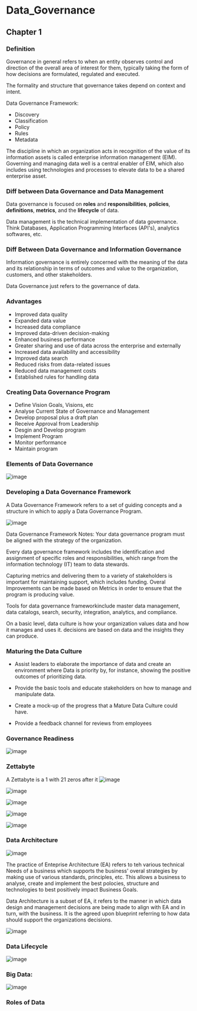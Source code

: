# Data_Governance
## Chapter 1
### Definition
Governance in general refers to when an entity observes control and direction of the overall area of interest for them, typically taking the form of how decisions are formulated, regulated and executed. 

The formality and structure that governance takes depend on context and intent.

Data Governance Framework:
- Discovery
- Classification
- Policy
- Rules
- Metadata

The discipline in which an organization acts in recognition of the value of its information assets
is called enterprise information management (EIM). Governing and managing data well is a central enabler of EIM, which also includes using technologies and processes to elevate data to be a shared enterprise asset.

### Diff between Data Governance and Data Management
Data governance is focused on **roles** and **responsibilities**, **policies**, **definitions**, **metrics**, and the **lifecycle** of data.

Data management is the technical implementation of data governance. Think Databases, Application Programming Interfaces (API's), analytics softwares, etc.

### Diff Between Data Governance and Information Governance
Information governance is entirely concerned with the meaning of the data and its relationship in terms of outcomes and value to the organization, customers, and other stakeholders.

Data Governance just refers to the governance of data.

### Advantages
- Improved data quality
- Expanded data value
- Increased data compliance
- Improved data-driven decision-making
- Enhanced business performance
- Greater sharing and use of data across the enterprise and externally
- Increased data availability and accessibility
- Improved data search
- Reduced risks from data-related issues
- Reduced data management costs
- Established rules for handling data

### Creating Data Governance Program
- Define Vision Goals, Visions, etc
- Analyse Current State of Governance and Management
- Develop proposal plus a draft plan
- Receive Approval from Leadership
- Desgin and Develop program
- Implement Program
- Monitor performance
- Maintain program

### Elements of Data Governance
![image](https://github.com/Zaheer-Emeran/Data_Governance/assets/162816701/03958a59-8a30-4631-a61e-e4c7f0c50b5a)

### Developing a Data Governance Framework
A Data Governance Framework refers to a set of guiding concepts and a structure in which to apply a Data Governance Program.

![image](https://github.com/Zaheer-Emeran/Data_Governance/assets/162816701/a519a235-c5a4-49e3-b9c6-e82c9cd0223f)

Data Governance Framework Notes:
Your data governance program must be aligned with the strategy of the organization.

Every data governance framework includes the identification and assignment of specific roles and responsibilities, which range from the information technology (IT) team to data stewards.

Capturing metrics and delivering them to a variety of stakeholders is important for maintaining support, which includes funding. Overal Improvements can be made based on Metrics in order to ensure that the program is producing value.

Tools for data governance frameworkinclude master data management, data catalogs, search, security, integration, analytics, and compliance.


On a basic level, data culture is how your organization values data and how it manages and uses it.
decisions are based on data and the insights they can produce.

### Maturing the Data Culture
- Assist leaders to elaborate the importance of data and create an environment where Data is priority by, for instance, showing the positive outcomes of prioritizing data.

- Provide the basic tools and educate stakeholders on how to manage and manipulate data.

- Create a mock-up of the progress that a Mature Data Culture could have.

-  Provide a feedback channel for reviews from employees

### Governance Readiness 
![image](https://github.com/Zaheer-Emeran/Data_Governance/assets/162816701/30f1ff42-714f-4661-9077-be969c7f53e3)


### Zettabyte
A Zettabyte is a 1 with 21 zeros after it
![image](https://github.com/Zaheer-Emeran/Data_Governance/assets/162816701/400a0fdb-d7d9-453d-9be7-589ada4c2b95)

![image](https://github.com/Zaheer-Emeran/Data_Governance/assets/162816701/3773387d-9261-4622-91fe-9fa4fddbb9ea)

![image](https://github.com/Zaheer-Emeran/Data_Governance/assets/162816701/f97b20d1-b45b-438b-addc-c6ece596e5fa)

![image](https://github.com/Zaheer-Emeran/Data_Governance/assets/162816701/27e330a6-ba10-401a-b62c-2e0c6cc80e0f)

![image](https://github.com/Zaheer-Emeran/Data_Governance/assets/162816701/562b3278-bf9c-4a89-9cf7-4a2bbd4a9846)

### Data Architecture
![image](https://github.com/Zaheer-Emeran/Data_Governance/assets/162816701/14eb6ea4-81ac-48ac-be08-1d67254fe0c1)

The practice of Enteprise Architecture (EA) refers to teh various technical Needs of a business which supports the business' overal strategies by making use of various standards, principles, etc. This allows a business to analyse, create and implement the best polocies, structure and technologies to best positively impact Business Goals.

Data Architecture is a subset of EA, it refers to the manner in which data design and management decisions are being made to align with EA and in turn, with the business. It is the agreed upon blueprint referring to how data should support the organizations decisions.

![image](https://github.com/Zaheer-Emeran/Data_Governance/assets/162816701/c4fabbb0-8ee6-444f-92a4-eef7466d9f79)

### Data Lifecycle
![image](https://github.com/Zaheer-Emeran/Data_Governance/assets/162816701/c4982a87-2481-4d45-b2ca-b543bf97511e)

 ### Big Data:
 ![image](https://github.com/Zaheer-Emeran/Data_Governance/assets/162816701/213c1900-f2e9-43b7-9115-71759ae7e920)

### Roles of Data


